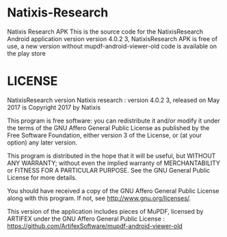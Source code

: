 # Natixis-Research
Natixis Research APK
This is the source code for the NatixisResearch Android application version version 4.0.2 3, NatixisResearch APK is free of use, a new version without mupdf-android-viewer-old code is available on the play store

LICENSE
=======

NatixisResearch version Natixis research : version 4.0.2 3, released on May 2017 is Copyright 2017 by Natixis 

This program is free software: you can redistribute it and/or modify it under the terms of the GNU Affero General Public License as published by the Free Software Foundation, either version 3 of the License, or (at your option) any later version.

This program is distributed in the hope that it will be useful, but WITHOUT ANY WARRANTY; without even the implied warranty of MERCHANTABILITY or FITNESS FOR A PARTICULAR PURPOSE. See the GNU General Public License for more details.

You should have received a copy of the GNU Affero General Public License along with this program. If not, see <http://www.gnu.org/licenses/>.


This version of the application includes pieces of MuPDF, licensed by ARTIFEX under the GNU Affero General Public License :
https://github.com/ArtifexSoftware/mupdf-android-viewer-old 
